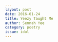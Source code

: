 ```yaml
---
layout: post 
date: 2016-01-24
title: Yeezy Taught Me
author: Sennah Yee
category: poetry
issue: idol
---
```

